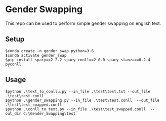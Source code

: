 # Gender Swapping
This repo can be used to perform simple gender swapping on english text. 

## Setup
```
$conda create -n gender_swap python=3.6
$conda activate gender_swap
$pip install spacy==2.2.2 spacy-conll==2.0.0 spacy-stanza==0.2.4 pyconll

```
## Usage
```
$python .\text_to_conllu.py --in_file .\test\test.txt --out_file .\test\test.conll 
$python .\gender_swapping.py --in_file .\test\test.conll  --out_file .\test\test_swapped.conll
$python .\conll_to_text.py --in_file .\test\test_swapped.conll  --out_dir C:\Gender_Swapping\test   

```
